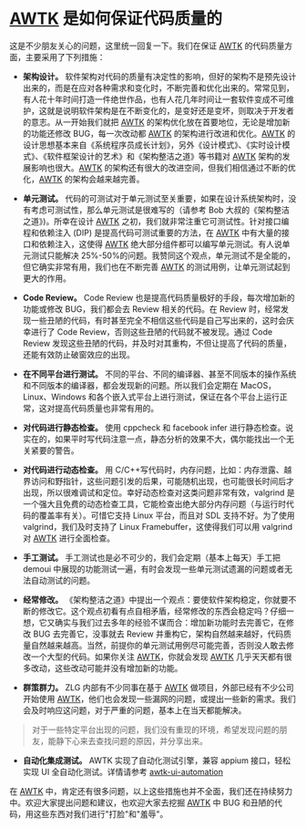 # [AWTK](https://github.com/zlgopen/awtk) 是如何保证代码质量的

这是不少朋友关心的问题，这里统一回复一下。我们在保证 [AWTK](https://github.com/zlgopen/awtk) 的代码质量方面，主要采用了下列措施：

* **架构设计。** 软件架构对代码的质量有决定性的影响，但好的架构不是预先设计出来的，而是在应对各种需求和变化时，不断完善和优化出来的。常常见到，有人花十年时间打造一件绝世作品，也有人花几年时间让一套软件变成不可维护，这就是说明软件架构是在不断变化的，是变好还是变坏，则取决于开发者的意志。从一开始我们就把 [AWTK](https://github.com/zlgopen/awtk) 的架构优化放在首要地位，无论是增加新的功能还修改 BUG，每一次改动都 [AWTK](https://github.com/zlgopen/awtk) 的架构进行改进和优化。[AWTK](https://github.com/zlgopen/awtk) 的设计思想基本来自《系统程序员成长计划》，另外《设计模式》、《实时设计模式》、《软件框架设计的艺术》和《架构整洁之道》等书籍对 [AWTK](https://github.com/zlgopen/awtk) 架构的发展影响也很大。[AWTK](https://github.com/zlgopen/awtk) 的架构还有很大的改进空间，但我们相信通过不断的优化，[AWTK](https://github.com/zlgopen/awtk) 的架构会越来越完善。

* **单元测试。** 代码的可测试对于单元测试至关重要，如果在设计系统架构时，没有考虑可测试性，那么单元测试是很难写的（请参考 Bob 大叔的《架构整洁之道》)。所幸在设计 [AWTK](https://github.com/zlgopen/awtk) 之初，我们就非常注重它可测试性。针对接口编程和依赖注入 (DIP) 是提高代码可测试重要的方法，在 [AWTK](https://github.com/zlgopen/awtk) 中有大量的接口和依赖注入，这使得 [AWTK](https://github.com/zlgopen/awtk) 绝大部分组件都可以编写单元测试。有人说单元测试只能解决 25%-50%的问题。我赞同这个观点，单元测试不是全能的，但它确实非常有用，我们也在不断完善 [AWTK](https://github.com/zlgopen/awtk) 的测试用例，让单元测试起到更大的作用。

* **Code Review。** Code Review 也是提高代码质量极好的手段，每次增加新的功能或修改 BUG，我们都会去 Review 相关的代码。在 Review 时，经常发现一些丑陋的代码，有时甚至完全不相信这些代码是自己写出来的，这时会庆幸进行了 Code Review，否则这些丑陋的代码就不被发现。通过 Code Review 发现这些丑陋的代码，并及时对其重构，不但让提高了代码的质量，还能有效防止破窗效应的出现。

* **在不同平台进行测试。** 不同的平台、不同的编译器、甚至不同版本的操作系统和不同版本的编译器，都会发现新的问题。所以我们会定期在 MacOS，Linux、Windows 和各个嵌入式平台上进行测试，保证在各个平台上运行正常，这对提高代码质量也非常有用的。

* **对代码进行静态检查。** 使用 cppcheck 和 facebook infer 进行静态检查。说实在的，如果平时写代码注意一点，静态分析的效果不大，偶尔能找出一个无关紧要的警告。

* **对代码进行动态检查。** 用 C/C++写代码时，内存问题，比如：内存泄露、越界访问和野指针，这些问题引发的后果，可能随机出现，也可能很长时间后才出现，所以很难调试和定位。幸好动态检查对这类问题非常有效，valgrind 是一个强大且免费的动态检查工具，它能检查出绝大部分内存问题（与运行时代码的覆盖率有关）。可惜它支持 Linux 平台，而且对 SDL 支持不好。为了使用 valgrind，我们及时支持了 Linux Framebuffer，这使得我们可以用 valgrind 对 [AWTK](https://github.com/zlgopen/awtk) 进行全面检查。

* **手工测试。** 手工测试也是必不可少的，我们会定期（基本上每天）手工把 demoui 中展现的功能测试一遍，有时会发现一些单元测试遗漏的问题或者无法自动测试的问题。

* **经常修改。** 《架构整洁之道》中提出一个观点：要使软件架构稳定，你就要不断的修改它。这个观点初看有点自相矛盾，经常修改的东西会稳定吗？仔细一想，它又确实与我们过去多年的经验不谋而合：增加新功能时去完善它，在修改 BUG 去完善它，没事就去 Review 并重构它，架构自然越来越好，代码质量自然越来越高。当然，前提你的单元测试用例尽可能完善，否则没人敢去修改一个大型的代码。如果你关注 [AWTK](https://github.com/zlgopen/awtk)，你就会发现 [AWTK](https://github.com/zlgopen/awtk) 几乎天天都有很多改动，这些改动可能并没有增加新的功能。

* **群策群力。** ZLG 内部有不少同事在基于 [AWTK](https://github.com/zlgopen/awtk) 做项目，外部已经有不少公司开始使用 [AWTK](https://github.com/zlgopen/awtk)，他们也会发现一些漏网的问题，或提出一些新的需求。我们会及时响应这问题，对于严重的问题，基本上在当天都能解决。

>对于一些特定平台出现的问题，我们没有重现的环境，希望发现问题的朋友，能静下心来去查找问题的原因，并分享出来。

* **自动化集成测试。** AWTK 实现了自动化测试引擎，兼容 appium 接口，轻松实现 UI 全自动化测试。详情请参考 [awtk-ui-automation](https://github.com/zlgopen/awtk-ui-automation)

在 [AWTK](https://github.com/zlgopen/awtk) 中，肯定还有很多问题，以上这些措施也并不全面，我们还在持续努力中。欢迎大家提出问题和建议，也欢迎大家去挖掘 [AWTK](https://github.com/zlgopen/awtk) 中 BUG 和丑陋的代码，用这些东西对我们进行"打脸"和"羞辱"。
